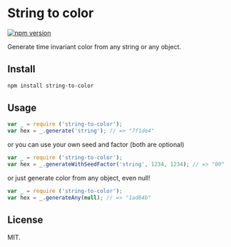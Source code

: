 # String to color

[![npm version](https://badge.fury.io/js/string-to-color.svg)](https://badge.fury.io/js/string-to-color)

Generate time invariant color from any string or any object.

## Install

```bash
npm install string-to-color
```

## Usage

```js
var _ = require ('string-to-color');
var hex = _.generate('string'); // => "7f1de4"
```

or you can use your own seed and factor (both are optional)

```js
var _ = require ('string-to-color');
var hex = _.generateWithSeedFactor('string', 1234, 1234); // => "00"
```

or just generate color from any object, even null!

```js
var _ = require ('string-to-color');
var hex = _.generateAny(null); // => "1ad64b"
```

## License

MIT.

